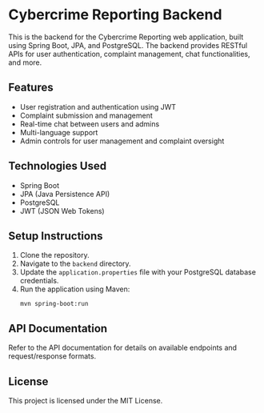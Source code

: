 # Cybercrime Reporting Backend

This is the backend for the Cybercrime Reporting web application, built using Spring Boot, JPA, and PostgreSQL. The backend provides RESTful APIs for user authentication, complaint management, chat functionalities, and more.

## Features

- User registration and authentication using JWT
- Complaint submission and management
- Real-time chat between users and admins
- Multi-language support
- Admin controls for user management and complaint oversight

## Technologies Used

- Spring Boot
- JPA (Java Persistence API)
- PostgreSQL
- JWT (JSON Web Tokens)

## Setup Instructions

1. Clone the repository.
2. Navigate to the `backend` directory.
3. Update the `application.properties` file with your PostgreSQL database credentials.
4. Run the application using Maven:
   ```
   mvn spring-boot:run
   ```

## API Documentation

Refer to the API documentation for details on available endpoints and request/response formats.

## License

This project is licensed under the MIT License.